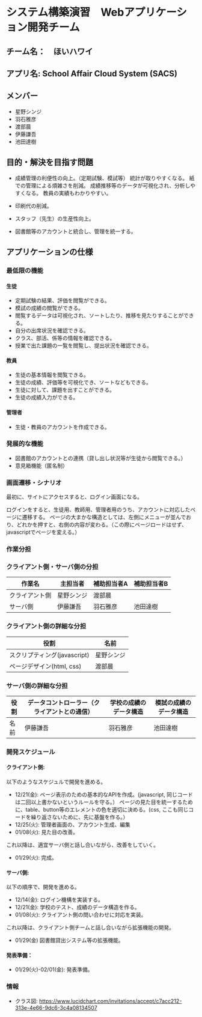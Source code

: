 # システム構築演習　Webアプリケーション開発チーム

## チーム名：　ほいハワイ

## アプリ名: School Affair Cloud System (SACS)

## メンバー
* 星野シンジ
* 羽石雅彦
* 渡部晨
* 伊藤謙吾
* 池田達樹

## 目的・解決を目指す問題

* 成績管理の利便性の向上。（定期試験、模試等）
  統計が取りやすくなる。
  紙での管理による煩雑さを削減。
  成績推移等のデータが可視化され、分析しやすくなる。
  教員の実績もわかりやすい。
  
* 印刷代の削減。
* スタッフ（先生）の生産性向上。
* 図書館等のアカウントと統合し、管理を統一する。

## アプリケーションの仕様
### 最低限の機能
#### 生徒
* 定期試験の結果、評価を閲覧ができる。
* 模試の成績の閲覧ができる。
* 閲覧するデータは可視化され、ソートしたり、推移を見たりすることができる。
* 自分の出席状況を確認できる。
* クラス、部活、係等の情報を確認できる。
* 授業で出た課題の一覧を閲覧し、提出状況を確認できる。

#### 教員
* 生徒の基本情報を閲覧できる。
* 生徒の成績、評価等を可視化でき、ソートなどもできる。
* 生徒に対して、課題を出すことができる。
* 生徒の成績入力ができる。

#### 管理者

* 生徒・教員のアカウントを作成できる。

### 発展的な機能
* 図書館のアカウントとの連携（貸し出し状況等が生徒から閲覧できる。）
* 意見箱機能（匿名制）

### 画面遷移・シナリオ

最初に、サイトにアクセスすると、ログイン画面になる。

ログインをすると、生徒用、教師用、管理者用のうち、アカウントに対応したページに遷移する。
ページの大まかな構造としては、左側にメニューが並んでおり、どれかを押すと、右側の内容が変わる。（この際にページロードはせず、javascriptでページを変える。）

### 作業分担

### クライアント側・サーバ側の分担
| 作業名         | 主担当者   | 補助担当者A | 補助担当者B |
|----------------|------------|-------------|-------------|
| クライアント側 | 星野シンジ | 渡部晨      |             |
| サーバ側       | 伊藤謙吾   | 羽石雅彦    | 池田達樹    |

### クライアント側の詳細な分担

| 役割 | 名前  |  
|------|------------------------------|
| スクリプティング(javascript) | 星野シンジ                   |
| ページデザイン(html, css)     | 渡部晨                    |

### サーバ側の詳細な分担

| 役割 	| データコントローラー（クライアントとの通信） 	| 学校の成績のデータ構造 	| 模試の成績のデータ構造 	|
|------	|----------------------------------------------	|------------------------	|------------------------	|
| 名前 	| 伊藤謙吾                                     	| 羽石雅彦               	| 池田達樹               	|

### 開発スケジュール

#### クライアント側: 
以下のようなスケジュルで開発を進める。
* 12/21(金): ページ表示のための基本的なAPIを作成。(javascript, 同じコードは二回以上書かないというルールを守る。）
ページの見た目を統一するために、table、button等のエレメントの色を適切に決める。(css, ここも同じコードを繰り返さないために、先に基盤を作る。）
* 12/25(火): 管理者画面の、アカウント生成、編集
* 01/08(火): 見た目の改善。

これ以降は、適宜サーバ側と話し合いながら、改善をしていく。
* 01/29(火): 完成。

#### サーバ側: 
以下の順序で、開発を進める。
* 12/14(金): ログイン機構を実装する。
* 12/21(金): 学校のテスト、成績のデータ構造を作る。
* 01/08(火): クライアント側の問い合わせに対応を実装。

これ以降は、クライアント側チームと話し合いながら拡張機能の開発。
* 01/29(金) 図書館貸出システム等の拡張機能。

#### 発表準備：
* 01/29(火)-02/01(金): 発表準備。

### 情報

* クラス図: https://www.lucidchart.com/invitations/accept/c7acc212-313e-4e66-9dc6-3c4a08134507
